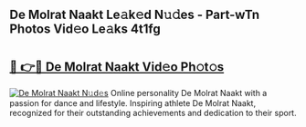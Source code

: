 ## De Molrat Naakt Le𝚊k𝚎d N𝚞𝚍es - Part-wTn Photos Vid𝚎o Le𝚊ks 4t1fg

# <h2><a href="http://fb6fd2.evod.top/?m=De+Molrat+Naakt">🔗 👉🔴 De Molrat Naakt Vid𝚎o Ph𝚘t𝚘s</a></h2>

[![De Molrat Naakt N𝚞d𝚎s](https://i.imgur.com/8V9OHl7.gif)](http://fb6fd2.evod.top/?m=De+Molrat+Naakt)
Online personality De Molrat Naakt with a passion for dance and lifestyle. Inspiring athlete De Molrat Naakt, recognized for their outstanding achievements and dedication to their sport. 
